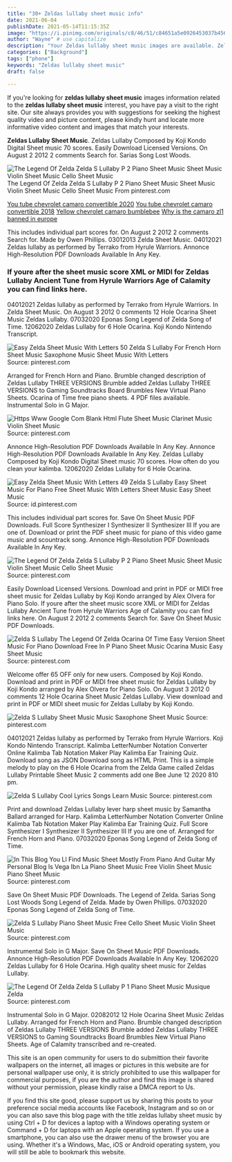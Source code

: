```yaml
---
title: "30+ Zeldas lullaby sheet music info"
date: 2021-06-04
publishDate: 2021-05-14T11:15:35Z
image: "https://i.pinimg.com/originals/c8/46/51/c84651a5e0926453037b45655581ed8f.jpg"
author: "Wayne" # use capitalize
description: "Your Zeldas lullaby sheet music images are available. Zeldas lullaby sheet music are a topic that is being searched for and liked by netizens today. You can Get the Zeldas lullaby sheet music files here. Get all free photos."
categories: ["Background"]
tags: ["phone"]
keywords: "Zeldas lullaby sheet music"
draft: false

---
```


If you're looking for **zeldas lullaby sheet music** images information related to the **zeldas lullaby sheet music** interest, you have pay a visit to the right  site.  Our site always  provides you with  suggestions  for seeking  the highest  quality video and picture  content, please kindly hunt and locate more informative video content and images  that match your interests.

**Zeldas Lullaby Sheet Music**. Zeldas Lullaby Composed by Koji Kondo Digital Sheet music 70 scores. Easily Download Licensed Versions. On August 2 2012 2 comments Search for. Sarias Song Lost Woods.

![The Legend Of Zelda Zelda S Lullaby P 2 Piano Sheet Music Sheet Music Violin Sheet Music Cello Sheet Music](https://i.pinimg.com/originals/18/52/40/1852400d14b5a3b336fe61e1e9715c2a.jpg "The Legend Of Zelda Zelda S Lullaby P 2 Piano Sheet Music Sheet Music Violin Sheet Music Cello Sheet Music")
The Legend Of Zelda Zelda S Lullaby P 2 Piano Sheet Music Sheet Music Violin Sheet Music Cello Sheet Music From pinterest.com

[You tube chevrolet camaro convertible 2020](/you-tube-chevrolet-camaro-convertible-2020/)
[You tube chevrolet camaro convertible 2018](/you-tube-chevrolet-camaro-convertible-2018/)
[Yellow chevrolet camaro bumblebee](/yellow-chevrolet-camaro-bumblebee/)
[Why is the camaro zl1 banned in europe](/why-is-the-camaro-zl1-banned-in-europe/)

This includes individual part scores for. On August 2 2012 2 comments Search for. Made by Owen Phillips. 03012013 Zelda Sheet Music. 04012021 Zeldas lullaby as performed by Terrako from Hyrule Warriors. Annonce High-Resolution PDF Downloads Available In Any Key.

### If youre after the sheet music score XML or MIDI for Zeldas Lullaby Ancient Tune from Hyrule Warriors Age of Calamity you can find links here.

04012021 Zeldas lullaby as performed by Terrako from Hyrule Warriors. In Zelda Sheet Music. On August 3 2012 0 comments 12 Hole Ocarina Sheet Music Zeldas Lullaby. 07032020 Eponas Song Legend of Zelda Song of Time. 12062020 Zeldas Lullaby for 6 Hole Ocarina. Koji Kondo Nintendo Transcript.


![Easy Zelda Sheet Music With Letters 50 Zelda S Lullaby For French Horn Sheet Music Saxophone Music Sheet Music With Letters](https://i.pinimg.com/originals/e0/e5/58/e0e558d9fd0128dfa898176667fcef36.jpg "Easy Zelda Sheet Music With Letters 50 Zelda S Lullaby For French Horn Sheet Music Saxophone Music Sheet Music With Letters")
Source: pinterest.com

Arranged for French Horn and Piano. Brumble changed description of Zeldas Lullaby THREE VERSIONS Brumble added Zeldas Lullaby THREE VERSIONS to Gaming Soundtracks Board Brumbles New Virtual Piano Sheets. Ocarina of Time free piano sheets. 4 PDF files available. Instrumental Solo in G Major.

![Https Www Google Com Blank Html Flute Sheet Music Clarinet Music Violin Sheet Music](https://i.pinimg.com/originals/81/f1/5b/81f15b269daafe48d600e0b99b0bf577.png "Https Www Google Com Blank Html Flute Sheet Music Clarinet Music Violin Sheet Music")
Source: pinterest.com

Annonce High-Resolution PDF Downloads Available In Any Key. Annonce High-Resolution PDF Downloads Available In Any Key. Zeldas Lullaby Composed by Koji Kondo Digital Sheet music 70 scores. How often do you clean your kalimba. 12062020 Zeldas Lullaby for 6 Hole Ocarina.

![Easy Zelda Sheet Music With Letters 49 Zelda S Lullaby Easy Sheet Music For Piano Free Sheet Music With Letters Sheet Music Easy Sheet Music](https://i.pinimg.com/originals/ba/3d/0a/ba3d0af0dccb2a4bb7541bc00c629fac.png "Easy Zelda Sheet Music With Letters 49 Zelda S Lullaby Easy Sheet Music For Piano Free Sheet Music With Letters Sheet Music Easy Sheet Music")
Source: id.pinterest.com

This includes individual part scores for. Save On Sheet Music PDF Downloads. Full Score Synthesizer I Synthesizer II Synthesizer III If you are one of. Download or print the PDF sheet music for piano of this video game music and scountrack song. Annonce High-Resolution PDF Downloads Available In Any Key.

![The Legend Of Zelda Zelda S Lullaby P 2 Piano Sheet Music Sheet Music Violin Sheet Music Cello Sheet Music](https://i.pinimg.com/originals/18/52/40/1852400d14b5a3b336fe61e1e9715c2a.jpg "The Legend Of Zelda Zelda S Lullaby P 2 Piano Sheet Music Sheet Music Violin Sheet Music Cello Sheet Music")
Source: pinterest.com

Easily Download Licensed Versions. Download and print in PDF or MIDI free sheet music for Zeldas Lullaby by Koji Kondo arranged by Alex Olvera for Piano Solo. If youre after the sheet music score XML or MIDI for Zeldas Lullaby Ancient Tune from Hyrule Warriors Age of Calamity you can find links here. On August 2 2012 2 comments Search for. Save On Sheet Music PDF Downloads.

![Zelda S Lullaby The Legend Of Zelda Ocarina Of Time Easy Version Sheet Music For Piano Download Free In P Piano Sheet Music Ocarina Music Easy Sheet Music](https://i.pinimg.com/originals/c3/c5/23/c3c5236ae1c2b6a0d4f6e6894c3dfb43.png "Zelda S Lullaby The Legend Of Zelda Ocarina Of Time Easy Version Sheet Music For Piano Download Free In P Piano Sheet Music Ocarina Music Easy Sheet Music")
Source: pinterest.com

Welcome offer 65 OFF only for new users. Composed by Koji Kondo. Download and print in PDF or MIDI free sheet music for Zeldas Lullaby by Koji Kondo arranged by Alex Olvera for Piano Solo. On August 3 2012 0 comments 12 Hole Ocarina Sheet Music Zeldas Lullaby. View download and print in PDF or MIDI sheet music for Zeldas Lullaby by Koji Kondo.

![Zelda S Lullaby Sheet Music Music Saxophone Sheet Music](https://i.pinimg.com/originals/0e/ac/3d/0eac3d5b7c612eb721d374087110dfad.png "Zelda S Lullaby Sheet Music Music Saxophone Sheet Music")
Source: pinterest.com

04012021 Zeldas lullaby as performed by Terrako from Hyrule Warriors. Koji Kondo Nintendo Transcript. Kalimba LetterNumber Notation Converter Online Kalimba Tab Notation Maker Play Kalimba Ear Training Quiz. Download song as JSON Download song as HTML Print. This is a simple melody to play on the 6 Hole Ocarina from the Zelda Game called Zeldas Lullaby Printable Sheet Music 2 comments add one Bee June 12 2020 810 pm.

![Zelda S Lullaby Cool Lyrics Songs Learn Music](https://i.pinimg.com/originals/87/fe/fe/87fefe1f950a9fe1cc745a43063ba9f8.png "Zelda S Lullaby Cool Lyrics Songs Learn Music")
Source: pinterest.com

Print and download Zeldas Lullaby lever harp sheet music by Samantha Ballard arranged for Harp. Kalimba LetterNumber Notation Converter Online Kalimba Tab Notation Maker Play Kalimba Ear Training Quiz. Full Score Synthesizer I Synthesizer II Synthesizer III If you are one of. Arranged for French Horn and Piano. 07032020 Eponas Song Legend of Zelda Song of Time.

![In This Blog You Ll Find Music Sheet Mostly From Piano And Guitar My Personal Blog Is Vega Ibn La Piano Sheet Music Free Violin Sheet Music Piano Sheet Music](https://i.pinimg.com/originals/34/1e/6a/341e6a1ef5790756bdca487364fae106.jpg "In This Blog You Ll Find Music Sheet Mostly From Piano And Guitar My Personal Blog Is Vega Ibn La Piano Sheet Music Free Violin Sheet Music Piano Sheet Music")
Source: pinterest.com

Save On Sheet Music PDF Downloads. The Legend of Zelda. Sarias Song Lost Woods Song Legend of Zelda. Made by Owen Phillips. 07032020 Eponas Song Legend of Zelda Song of Time.

![Zelda S Lullaby Piano Sheet Music Free Cello Sheet Music Violin Sheet Music](https://i.pinimg.com/564x/c6/c3/1f/c6c31f3c31a830ad83390558f7547041.jpg "Zelda S Lullaby Piano Sheet Music Free Cello Sheet Music Violin Sheet Music")
Source: pinterest.com

Instrumental Solo in G Major. Save On Sheet Music PDF Downloads. Annonce High-Resolution PDF Downloads Available In Any Key. 12062020 Zeldas Lullaby for 6 Hole Ocarina. High quality sheet music for Zeldas Lullaby.

![The Legend Of Zelda Zelda S Lullaby P 1 Piano Sheet Music Musique Zelda](https://i.pinimg.com/originals/c8/46/51/c84651a5e0926453037b45655581ed8f.jpg "The Legend Of Zelda Zelda S Lullaby P 1 Piano Sheet Music Musique Zelda")
Source: pinterest.com

Instrumental Solo in G Major. 02082012 12 Hole Ocarina Sheet Music Zeldas Lullaby. Arranged for French Horn and Piano. Brumble changed description of Zeldas Lullaby THREE VERSIONS Brumble added Zeldas Lullaby THREE VERSIONS to Gaming Soundtracks Board Brumbles New Virtual Piano Sheets. Age of Calamity transcribed and re-created.

This site is an open community for users to do submittion their favorite wallpapers on the internet, all images or pictures in this website are for personal wallpaper use only, it is stricly prohibited to use this wallpaper for commercial purposes, if you are the author and find this image is shared without your permission, please kindly raise a DMCA report to Us.

If you find this site good, please support us by sharing this posts to your preference social media accounts like Facebook, Instagram and so on or you can also save this blog page with the title zeldas lullaby sheet music by using Ctrl + D for devices a laptop with a Windows operating system or Command + D for laptops with an Apple operating system. If you use a smartphone, you can also use the drawer menu of the browser you are using. Whether it's a Windows, Mac, iOS or Android operating system, you will still be able to bookmark this website.
